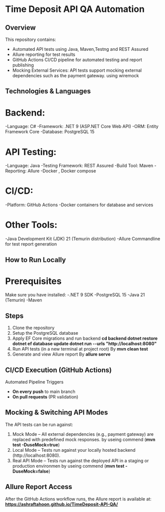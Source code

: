 # Time Deposit API QA Automation

## Overview
This repository contains:
- Automated API tests using Java, Maven,Testng and REST Assured
- Allure reporting for test results
- GitHub Actions CI/CD pipeline for automated testing and report publishing
- Mocking External Services: API tests support mocking external dependencies such as the payment gateway. using wiremock

## Technologies & Languages
# Backend:
-Language: C#
-Framework: .NET 9 (ASP.NET Core Web API)
-ORM: Entity Framework Core
-Database: PostgreSQL 15

# API Testing:
-Language: Java
-Testing Framework: REST Assured
-Build Tool: Maven
-Reporting: Allure
-Docker , Docker compose 

# CI/CD:
-Platform: GitHub Actions
-Docker containers for database and services

# Other Tools:
-Java Development Kit (JDK) 21 (Temurin distribution)
-Allure Commandline for test report generation

## How to Run Locally
# Prerequisites
Make sure you have installed:
-.NET 9 SDK
-PostgreSQL 15
-Java 21 (Temurin)
-Maven

## Steps
1. Clone the repository
2. Setup the PostgreSQL database
3. Apply EF Core migrations and run backend
**cd backend
dotnet restore
dotnet ef database update
dotnet run --urls "http://localhost:8080"**
5. Run API tests (in a new terminal at project root) By **mvn clean test**
6. Generate and view Allure report By **allure serve**

## CI/CD Execution (GitHub Actions)
 Automated Pipeline Triggers
- **On every push** to main branch
- **On pull requests** (PR validation)

## Mocking & Switching API Modes
The API tests can be run against:
1. Mock Mode – All external dependencies (e.g., payment gateway) are replaced with predefined mock responses. by useing commend (**mvn test -DuseMock=true**)
2. Local Mode – Tests run against your locally hosted backend (http://localhost:8080).
3. Real API Mode – Tests run against the deployed API in a staging or production environmen by useing commend  (**mvn test -DuseMock=false**)

## Allure Report Access
After the GitHub Actions workflow runs, the Allure report is available at:
**https://ashraftahoon.github.io/TimeDeposit-API-QA/**

